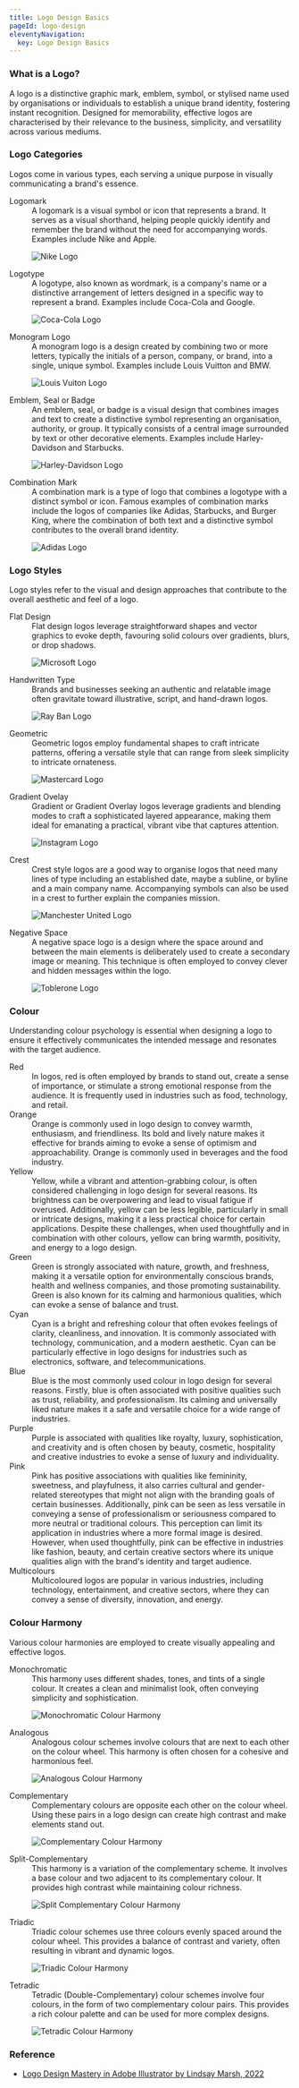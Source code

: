 ```yaml
---
title: Logo Design Basics
pageId: logo-design
eleventyNavigation:
  key: Logo Design Basics
---
```


### What is a Logo?

A logo is a distinctive graphic mark, emblem, symbol, or stylised name used by organisations or individuals to establish a unique brand identity, fostering instant recognition. Designed for memorability, effective logos are characterised by their relevance to the business, simplicity, and versatility across various mediums.

### Logo Categories

Logos come in various types, each serving a unique purpose in visually communicating a brand's essence.

<dl>
<dt>Logomark</dt>
<dd>A logomark is a visual symbol or icon that represents a brand. It serves as a visual shorthand, helping people quickly identify and remember the brand without the need for accompanying words. Examples include Nike and Apple.

![Nike Logo](/assets/artanddesign/2023/logo-design-notes/nike-logo.webp)

</dd>
<dt>Logotype</dt>
<dd>A logotype, also known as wordmark, is a company's name or a distinctive arrangement of letters designed in a specific way to represent a brand. Examples include Coca-Cola and Google.

![Coca-Cola Logo](/assets/artanddesign/2023/logo-design-notes/coca-cola-logo.webp)

</dd>
<dt>Monogram Logo</dt>
<dd>A monogram logo is a design created by combining two or more letters, typically the initials of a person, company, or brand, into a single, unique symbol. Examples include Louis Vuitton and BMW.

![Louis Vuiton Logo](/assets/artanddesign/2023/logo-design-notes/louis-vuitton-logo.webp)

</dd>
<dt>Emblem, Seal or Badge</dt>
<dd>An emblem, seal, or badge is a visual design that combines images and text to create a distinctive symbol representing an organisation, authority, or group. It typically consists of a central image surrounded by text or other decorative elements. Examples include Harley-Davidson and Starbucks.

![Harley-Davidson Logo](/assets/artanddesign/2023/logo-design-notes/harley-davidson-logo.webp)

</dd>
<dt>Combination Mark</dt>
<dd>A combination mark is a type of logo that combines a logotype with a distinct symbol or icon. Famous examples of combination marks include the logos of companies like Adidas, Starbucks, and Burger King, where the combination of both text and a distinctive symbol contributes to the overall brand identity.

![Adidas Logo](/assets/artanddesign/2023/logo-design-notes/adidas-logo.webp)

</dd>
</dl>

### Logo Styles

Logo styles refer to the visual and design approaches that contribute to the overall aesthetic and feel of a logo.

<dl>
<dt>Flat Design</dt>
<dd>Flat design logos leverage straightforward shapes and vector graphics to evoke depth, favouring solid colours over gradients, blurs, or drop shadows.

![Microsoft Logo](/assets/artanddesign/2023/logo-design-notes/microsoft-logo.webp)

</dd>

<dt>Handwritten Type</dt>
<dd>Brands and businesses seeking an authentic and relatable image often gravitate toward illustrative, script, and hand-drawn logos.

![Ray Ban Logo](/assets/artanddesign/2023/logo-design-notes/ray-ban-logo.webp)

</dd>

<dt>Geometric</dt>
<dd>Geometric logos employ fundamental shapes to craft intricate patterns, offering a versatile style that can range from sleek simplicity to intricate ornateness.

![Mastercard Logo](/assets/artanddesign/2023/logo-design-notes/mastercard-logo.webp)

</dd>

<dt>Gradient Ovelay</dt>
<dd>Gradient or Gradient Overlay logos leverage gradients and blending modes to craft a sophisticated layered appearance, making them ideal for emanating a practical, vibrant vibe that captures attention.

![Instagram Logo](/assets/artanddesign/2023/logo-design-notes/instagram-logo.webp)

</dd>

<dt>Crest</dt>
<dd>Crest style logos are a good way to organise logos that need many lines of type including an established date, maybe a subline, or byline and a main company name. Accompanying symbols can also be used in a crest to further explain the companies mission.

![Manchester United Logo](/assets/artanddesign/2023/logo-design-notes/manchester-united-logo.webp)

</dd>

<dt>Negative Space</dt>
<dd>A negative space logo is a design where the space around and between the main elements is deliberately used to create a secondary image or meaning. This technique is often employed to convey clever and hidden messages within the logo.

![Toblerone Logo](/assets/artanddesign/2023/logo-design-notes/toblerone-logo.webp)

</dd>
</dl>

### Colour

Understanding colour psychology is essential when designing a logo to ensure it effectively communicates the intended message and resonates with the target audience.

<dl>
<dt>Red</dt>
<dd>In logos, red is often employed by brands to stand out, create a sense of importance, or stimulate a strong emotional response from the audience. It is frequently used in industries such as food, technology, and retail.</dd>

<dt>Orange</dt>
<dd>Orange is commonly used in logo design to convey warmth, enthusiasm, and friendliness. Its bold and lively nature makes it effective for brands aiming to evoke a sense of optimism and approachability. Orange is commonly used in beverages and the food industry.</dd>

<dt>Yellow</dt>
<dd>Yellow, while a vibrant and attention-grabbing colour, is often considered challenging in logo design for several reasons. Its brightness can be overpowering and lead to visual fatigue if overused. Additionally, yellow can be less legible, particularly in small or intricate designs, making it a less practical choice for certain applications. Despite these challenges, when used thoughtfully and in combination with other colours, yellow can bring warmth, positivity, and energy to a logo design.</dd>

<dt>Green</dt>
<dd>Green is strongly associated with nature, growth, and freshness, making it a versatile option for environmentally conscious brands, health and wellness companies, and those promoting sustainability. Green is also known for its calming and harmonious qualities, which can evoke a sense of balance and trust.</dd>

<dt>Cyan</dt>
<dd>Cyan is a bright and refreshing colour that often evokes feelings of clarity, cleanliness, and innovation. It is commonly associated with technology, communication, and a modern aesthetic. Cyan can be particularly effective in logo designs for industries such as electronics, software, and telecommunications.</dd>

<dt>Blue</dt>
<dd>Blue is the most commonly used colour in logo design for several reasons. Firstly, blue is often associated with positive qualities such as trust, reliability, and professionalism. Its calming and universally liked nature makes it a safe and versatile choice for a wide range of industries.</dd>

<dt>Purple</dt>
<dd>Purple is associated with qualities like royalty, luxury, sophistication, and creativity and is often chosen by beauty, cosmetic, hospitality and creative industries to evoke a sense of luxury and individuality.</dd>

<dt>Pink</dt>
<dd>Pink has positive associations with qualities like femininity, sweetness, and playfulness, it also carries cultural and gender-related stereotypes that might not align with the branding goals of certain businesses. Additionally, pink can be seen as less versatile in conveying a sense of professionalism or seriousness compared to more neutral or traditional colours. This perception can limit its application in industries where a more formal image is desired. However, when used thoughtfully, pink can be effective in industries like fashion, beauty, and certain creative sectors where its unique qualities align with the brand's identity and target audience.</dd>

<dt>Multicolours</dt>
<dd>Multicoloured logos are popular in various industries, including technology, entertainment, and creative sectors, where they can convey a sense of diversity, innovation, and energy.</dd>

</dl>

### Colour Harmony

Various colour harmonies are employed to create visually appealing and effective logos.

<dl>
<dt>Monochromatic</dt>
<dd>This harmony uses different shades, tones, and tints of a single colour. It creates a clean and minimalist look, often conveying simplicity and sophistication.

![Monochromatic Colour Harmony](/assets/artanddesign/2023/logo-design-notes/monochromatic-colour-harmony.webp)

</dd>

<dt>Analogous</dt>
<dd>Analogous colour schemes involve colours that are next to each other on the colour wheel. This harmony is often chosen for a cohesive and harmonious feel.

![Analogous Colour Harmony](/assets/artanddesign/2023/logo-design-notes/analogous-colour-harmony.webp)

</dd>

<dt>Complementary</dt>
<dd>Complementary colours are opposite each other on the colour wheel. Using these pairs in a logo design can create high contrast and make elements stand out.

![Complementary Colour Harmony](/assets/artanddesign/2023/logo-design-notes/complementary-colour-harmony.webp)

</dd>

<dt>Split-Complementary</dt>
<dd>This harmony is a variation of the complementary scheme. It involves a base colour and two adjacent to its complementary colour. It provides high contrast while maintaining colour richness.

![Split Complementary Colour Harmony](/assets/artanddesign/2023/logo-design-notes/split-complementary-colour-harmony.webp)

</dd>

<dt>Triadic</dt>
<dd>Triadic colour schemes use three colours evenly spaced around the colour wheel. This provides a balance of contrast and variety, often resulting in vibrant and dynamic logos.

![Triadic Colour Harmony](/assets/artanddesign/2023/logo-design-notes/triadic-colour-harmony.webp)

</dd>

<dt>Tetradic</dt>
<dd>Tetradic (Double-Complementary) colour schemes involve four colours, in the form of two complementary colour pairs. This provides a rich colour palette and can be used for more complex designs.

![Tetradic Colour Harmony](/assets/artanddesign/2023/logo-design-notes/tetradic-colour-harmony.webp)

</dd>

</dl>

### Reference

- [Logo Design Mastery in Adobe Illustrator by Lindsay Marsh, 2022](https://www.udemy.com/course/logo-design-mastery-in-adobe-illustrator/)
